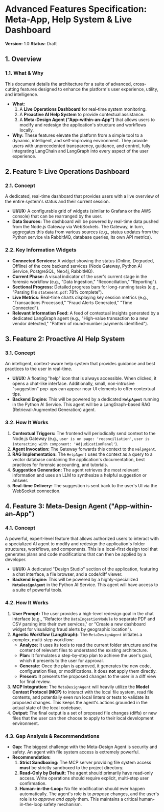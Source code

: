 # Advanced Features Specification: Meta-App, Help System & Live Dashboard

**Version:** 1.0
**Status:** Draft

## 1. Overview

### 1.1. What & Why

This document details the architecture for a suite of advanced, cross-cutting features designed to enhance the platform's user experience, utility, and intelligence.

*   **What:**
    1.  A **Live Operations Dashboard** for real-time system monitoring.
    2.  A **Proactive AI Help System** to provide contextual assistance.
    3.  A **Meta-Design Agent ("App-within-an-App")** that allows users to modify and redesign the application's structure and workflows locally.
*   **Why:** These features elevate the platform from a simple tool to a dynamic, intelligent, and self-improving environment. They provide users with unprecedented transparency, guidance, and control, fully integrating LangChain and LangGraph into every aspect of the user experience.

## 2. Feature 1: Live Operations Dashboard

### 2.1. Concept

A dedicated, real-time dashboard that provides users with a live overview of the entire system's status and their current session.

*   **UI/UX:** A configurable grid of widgets (similar to Grafana or the AWS console) that can be rearranged by the user.
*   **Data Sources:** The dashboard will be powered by real-time data pushed from the Node.js Gateway via WebSockets. The Gateway, in turn, aggregates this data from various sources (e.g., status updates from the Python service via RabbitMQ, database queries, its own API metrics).

### 2.2. Key Information Widgets

*   **Connected Services:** A widget showing the status (Online, Degraded, Offline) of the core backend services (Node Gateway, Python AI Service, PostgreSQL, Neo4j, RabbitMQ).
*   **Current Phase:** A visual indicator of the user's current stage in the forensic workflow (e.g., "Data Ingestion," "Reconciliation," "Reporting").
*   **Sectional Progress:** Detailed progress bars for long-running tasks (e.g., "Parsing file `statement.pdf`: 78% complete").
*   **Live Metrics:** Real-time charts displaying key session metrics (e.g., "Transactions Processed," "Fraud Alerts Generated," "Time Connected").
*   **Relevant Information Feed:** A feed of contextual insights generated by a dedicated LangGraph agent (e.g., "High-value transaction to a new vendor detected," "Pattern of round-number payments identified").

## 3. Feature 2: Proactive AI Help System

### 3.1. Concept

An intelligent, context-aware help system that provides guidance and best practices to the user in real-time.

*   **UI/UX:** A floating "help" icon that is always accessible. When clicked, it opens a chat-like interface. Additionally, small, non-intrusive "suggestion" pop-ups can appear near UI elements to offer contextual tips.
*   **Backend Engine:** This will be powered by a dedicated **`HelpAgent`** running in the Python AI Service. This agent will be a LangGraph-based RAG (Retrieval-Augmented Generation) agent.

### 3.2. How It Works

1.  **Contextual Triggers:** The frontend will periodically send context to the Node.js Gateway (e.g., `user is on page: 'reconciliation'`, `user is interacting with component: 'AdjudicationPanel'`).
2.  **Agent Invocation:** The Gateway forwards this context to the `HelpAgent`.
3.  **RAG Implementation:** The `HelpAgent` uses the context as a query to a vector database containing the application's documentation, best practices for forensic accounting, and tutorials.
4.  **Suggestion Generation:** The agent retrieves the most relevant information and uses an LLM to synthesize a helpful suggestion or answer.
5.  **Real-time Delivery:** The suggestion is sent back to the user's UI via the WebSocket connection.

## 4. Feature 3: Meta-Design Agent ("App-within-an-App")

### 4.1. Concept

A powerful, expert-level feature that allows authorized users to interact with a specialized AI agent to modify and redesign the application's folder structures, workflows, and components. This is a local-first design tool that generates plans and code modifications that can then be applied by a developer.

*   **UI/UX:** A dedicated "Design Studio" section of the application, featuring a chat interface, a file browser, and a code/diff viewer.
*   **Backend Engine:** This will be powered by a highly-specialized **`MetaDesignAgent`** in the Python AI Service. This agent will have access to a suite of powerful tools.

### 4.2. How It Works

1.  **User Prompt:** The user provides a high-level redesign goal in the chat interface (e.g., "Refactor the `DataIngestionModule` to separate PDF and CSV parsing into their own services," or "Create a new dashboard widget for visualizing fraud alerts by geographic location").
2.  **Agentic Workflow (LangGraph):** The `MetaDesignAgent` initiates a complex, multi-step workflow:
    *   **Analyze:** It uses its tools to read the current folder structure and the content of relevant files to understand the existing architecture.
    *   **Plan:** It formulates a step-by-step plan to achieve the user's goal, which it presents to the user for approval.
    *   **Generate:** Once the plan is approved, it generates the new code, configuration files, or modifications. It does **not** apply them directly.
    *   **Present:** It presents the proposed changes to the user in a diff view for final review.
3.  **MCP Integration:** The `MetaDesignAgent` will heavily utilize the **Model Context Protocol (MCP)** to interact with the local file system, read file contents, and potentially even run local linters or tests to validate its proposed changes. This keeps the agent's actions grounded in the actual state of the local codebase.
4.  **Output:** The final output is a set of proposed file changes (diffs) or new files that the user can then choose to apply to their local development environment.

### 4.3. Gap Analysis & Recommendations

*   **Gap:** The biggest challenge with the Meta-Design Agent is security and safety. An agent with file system access is extremely powerful.
*   **Recommendation:**
    1.  **Strict Sandboxing:** The MCP server providing file system access **must** be strictly sandboxed to the project directory.
    2.  **Read-Only by Default:** The agent should primarily have read-only access. Write operations should require explicit, multi-step user confirmation.
    3.  **Human-in-the-Loop:** No file modification should ever happen automatically. The agent's role is to *propose* changes, and the user's role is to *approve and apply* them. This maintains a critical human-in-the-loop safety mechanism.